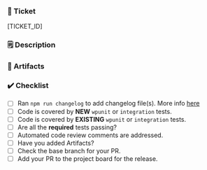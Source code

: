 ### 🎫 Ticket

[TICKET_ID]
<!-- Ticket ID, if there's any put it between brackets -->

### 🗒️ Description

<!--
Please describe what you have changed or added
What types of changes does your code introduce?
Bug fix (non-breaking change which fixes an issue)
New feature (non-breaking change which adds functionality)
Include any important information for reviewers
-->

### 🎥 Artifacts <!-- if applicable-->
<!-- 🎥 screencast(s) or 📷 screenshot(s) -->

### ✔️ Checklist
- [ ] Ran `npm run changelog` to add changelog file(s). More info [here](https://docs.theeventscalendar.com/developer/git/changelogs/#process)
- [ ] Code is covered by **NEW** `wpunit` or `integration` tests.
- [ ] Code is covered by **EXISTING** `wpunit` or `integration` tests.
- [ ] Are all the **required** tests passing?
- [ ] Automated code review comments are addressed.
- [ ] Have you added Artifacts?
- [ ] Check the base branch for your PR.
- [ ] Add your PR to the project board for the release.
